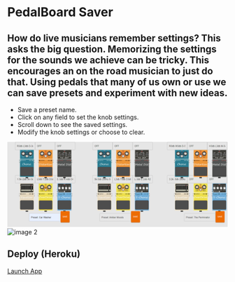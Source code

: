 # PedalBoard Saver

## How do live musicians remember settings? This asks the big question. Memorizing the settings for the sounds we achieve can be tricky. This encourages an on the road musician to just do that. Using pedals that many of us own or use we can save presets and experiment with new ideas. 

* Save a preset name.
* Click on any field to set the knob settings.
* Scroll down to see the saved settings.
* Modify the knob settings or choose to clear.

![image 1](./demo/expedal.png) 
![image 2](./demo/pedalshow.gif) 


## Deploy (Heroku)

<a href="https://polar-fortress-83075.herokuapp.com/"
target="_blank">Launch App</a>

